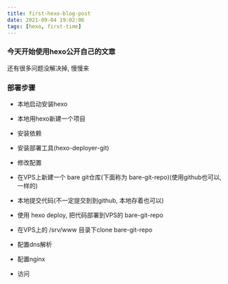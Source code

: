 ```yaml
---
title: first-hexo-blog-post
date: 2021-09-04 19:02:06
tags: [hexo, first-time]
---
```


### 今天开始使用hexo公开自己的文章

还有很多问题没解决掉, 慢慢来

### 部署步骤

+ 本地启动安装hexo



+ 本地用hexo新建一个项目



+ 安装依赖



+ 安装部署工具(hexo-deployer-git)



+ 修改配置



+ 在VPS上新建一个 bare git仓库(下面称为 bare-git-repo)(使用github也可以, 一样的)



+ 本地提交代码(不一定提交到到github, 本地存着也可以)



+ 使用 hexo deploy, 把代码部署到VPS的 bare-git-repo



+ 在VPS上的 /srv/www 目录下clone bare-git-repo



+ 配置dns解析



+ 配置nginx



+ 访问


